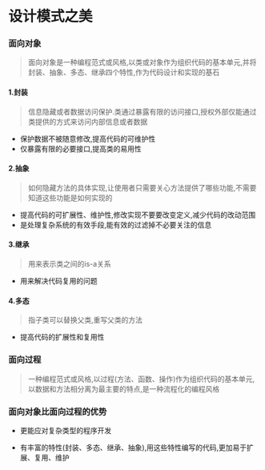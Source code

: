 # 设计模式之美

### 面向对象

> 面向对象是一种编程范式或风格,以类或对象作为组织代码的基本单元,并将封装、抽象、多态、继承四个特性,作为代码设计和实现的基石

#### 1.封装

> 信息隐藏或者数据访问保护.类通过暴露有限的访问接口,授权外部仅能通过类提供的方式来访问内部信息或者数据

* 保护数据不被随意修改,提高代码的可维护性
* 仅暴露有限的必要接口,提高类的易用性

#### 2.抽象

> 如何隐藏方法的具体实现,让使用者只需要关心方法提供了哪些功能,不需要知道这些功能是如何实现的

* 提高代码的可扩展性、维护性,修改实现不要要改变定义,减少代码的改动范围
* 是处理复杂系统的有效手段,能有效的过滤掉不必要关注的信息

#### 3.继承

> 用来表示类之间的is-a关系

* 用来解决代码复用的问题

#### 4.多态

> 指子类可以替换父类,重写父类的方法

* 提高代码的扩展性和复用性

### 面向过程

> 一种编程范式或风格,以过程(方法、函数、操作)作为组织代码的基本单元,以数据和方法相分离为最主要的特点,是一种流程化的编程风格

### 面向对象比面向过程的优势

* 更能应对复杂类型的程序开发

* 有丰富的特性(封装、多态、继承、抽象),用这些特性编写的代码,更加易于扩展、复用、维护

  

